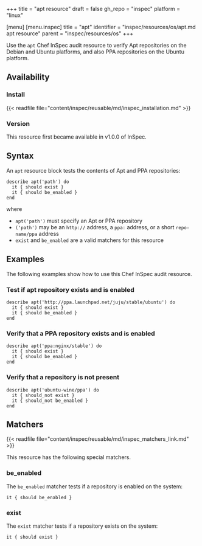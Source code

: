 +++
title = "apt resource"
draft = false
gh_repo = "inspec"
platform = "linux"

[menu]
  [menu.inspec]
    title = "apt"
    identifier = "inspec/resources/os/apt.md apt resource"
    parent = "inspec/resources/os"
+++

Use the `apt` Chef InSpec audit resource to verify Apt repositories on the Debian and Ubuntu platforms, and also PPA repositories on the Ubuntu platform.

## Availability

### Install

{{< readfile file="content/inspec/reusable/md/inspec_installation.md" >}}

### Version

This resource first became available in v1.0.0 of InSpec.

## Syntax

An `apt` resource block tests the contents of Apt and PPA repositories:

    describe apt('path') do
      it { should exist }
      it { should be_enabled }
    end

where

- `apt('path')` must specify an Apt or PPA repository
- `('path')` may be an `http://` address, a `ppa:` address, or a short `repo-name/ppa` address
- `exist` and `be_enabled` are a valid matchers for this resource

## Examples

The following examples show how to use this Chef InSpec audit resource.

### Test if apt repository exists and is enabled

    describe apt('http://ppa.launchpad.net/juju/stable/ubuntu') do
      it { should exist }
      it { should be_enabled }
    end

### Verify that a PPA repository exists and is enabled

    describe apt('ppa:nginx/stable') do
      it { should exist }
      it { should be_enabled }
    end

### Verify that a repository is not present

    describe apt('ubuntu-wine/ppa') do
      it { should_not exist }
      it { should_not be_enabled }
    end

## Matchers

{{< readfile file="content/inspec/reusable/md/inspec_matchers_link.md" >}}

This resource has the following special matchers.

### be_enabled

The `be_enabled` matcher tests if a repository is enabled on the system:

    it { should be_enabled }

### exist

The `exist` matcher tests if a repository exists on the system:

    it { should exist }
